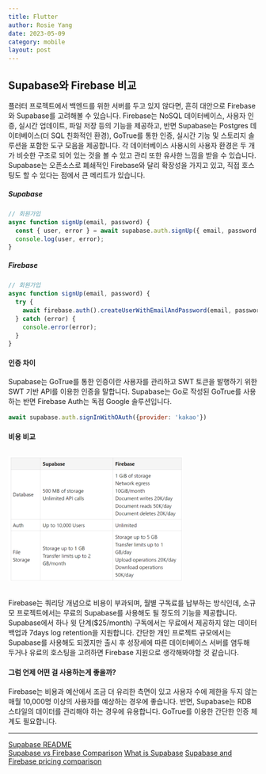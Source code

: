 ```yaml
---
title: Flutter
author: Rosie Yang
date: 2023-05-09
category: mobile
layout: post
---
```


## Supabase와 Firebase 비교
플러터 프로젝트에서 백엔드를 위한 서버를 두고 있지 않다면, 흔히 대안으로 Firebase와 Supabase를 고려해볼 수 있습니다. Firebase는 NoSQL 데이터베이스, 사용자 인증, 실시간 업데이트, 파일 저장 등의 기능을 제공하고, 반면 Supabase는 Postgres 데이터베이스(더 SQL 친화적인 환경), GoTrue를 통한 인증, 실시간 기능 및 스토리지 솔루션을 포함한 도구 모음을 제공합니다. 각 데이터베이스 사용시의 사용자 환경은 두 개가 비슷한 구조로 되어 있는 것을 볼 수 있고 관리 또한 유사한 느낌을 받을 수 있습니다.  
Supabase는 오픈소스로 폐쇄적인 Firebase와 달리 확장성을 가지고 있고, 직접 호스팅도 할 수 있다는 점에서 큰 메리트가 있습니다.

##### Supabase
```javascript
// 회원가입
async function signUp(email, password) {
  const { user, error } = await supabase.auth.signUp({ email, password });
  console.log(user, error);
}
```

##### Firebase
```javascript
// 회원가입
async function signUp(email, password) {
  try {
    await firebase.auth().createUserWithEmailAndPassword(email, password);
  } catch (error) {
    console.error(error);
  }
}
```

#### 인증 차이
Supabase는 GoTrue를 통한 인증이란 사용자를 관리하고 SWT 토큰을 발행하기 위한 SWT 기반 API를 이용한 인증을 말합니다. Supabase는 Go로 작성된 GoTrue를 사용하는 반면 Firebase Auth는 독점 Google 솔루션입니다.
```javascript
await supabase.auth.signInWithOAuth({provider: 'kakao'})
```

#### 비용 비교
<p style="text-align: center; margin: 30px 0; width: 70%">
  <img src="/assets/gitbook/post_images/flutter/pricing_comparison.png">
</p>
Firebase는 쿼리당 개념으로 비용이 부과되며, 월별 구독료를 납부하는 방식인데, 소규모 프로젝트에서는 무료의 Supabase를 사용해도 될 정도의 기능을 제공합니다. Supabase에서 하나 윗 단계($25/month) 구독에서는 무료에서 제공하지 않는 데이터 백업과 7days log retention을 지원합니다.
간단한 개인 프로젝트 규모에서는 Supabase를 사용해도 되겠지만 출시 후 성장세에 따른 데이터베이스 서버를 염두해 두거나 유료의 호스팅을 고려하면 Firebase 지원으로 생각해봐야할 것 같습니다.

#### 그럼 언제 어떤 걸 사용하는게 좋을까?
Firebase는 비용과 예산에서 조금 더 유리한 측면이 있고 사용자 수에 제한을 두지 않는 매월 10,000명 이상의 사용자를 예상하는 경우에 좋습니다. 반면, Supabase는 RDB 스타일의 데이터를 관리해야 하는 경우에 유용합니다. GoTrue를 이용한 간단한 인증 체계도 필요합니다.

****

[Supabase README](https://github.com/supabase/supabase/blob/master/i18n/README.ko.md)  
[Supabase vs Firebase Comparison](https://www.restack.io/docs/supabase-knowledge-supabase-vs-firebase-comparison)
[What is Supabase](https://psvm.kr/posts/tutorials/supabase/what-is-supabase)
[Supabase and Firebase pricing comparison](https://dev.to/dshukertjr/supabase-and-firebase-pricing-comparison-204f)

<div style="padding:3px; margin:200px 0;"></div>   